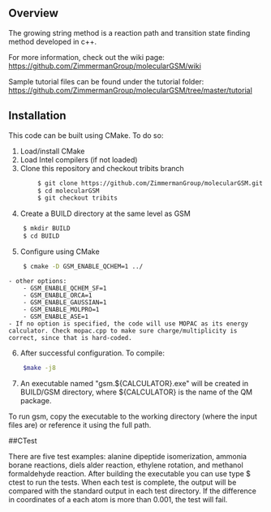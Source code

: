 ## Overview
The growing string method is a reaction path and transition state finding method developed in c++.

For more information, check out the wiki page:
https://github.com/ZimmermanGroup/molecularGSM/wiki

Sample tutorial files can be found under the tutorial folder:
https://github.com/ZimmermanGroup/molecularGSM/tree/master/tutorial

## Installation
This code can be built using CMake. To do so:

1. Load/install CMake
2. Load Intel compilers (if not loaded)
3. Clone this repository and checkout tribits branch

```bash
		$ git clone https://github.com/ZimmermanGroup/molecularGSM.git
        $ cd molecularGSM
		$ git checkout tribits
```

4. Create a BUILD directory at the same level as GSM
```bash
    $ mkdir BUILD
    $ cd BUILD
```

5. Configure using CMake
```bash
    $ cmake -D GSM_ENABLE_QCHEM=1 ../
```
    - other options:
        - GSM_ENABLE_QCHEM_SF=1
        - GSM_ENABLE_ORCA=1
        - GSM_ENABLE_GAUSSIAN=1
        - GSM_ENABLE_MOLPRO=1
        - GSM_ENABLE_ASE=1
    - If no option is specified, the code will use MOPAC as its energy calculator. Check mopac.cpp to make sure charge/multiplicity is correct, since that is hard-coded.

6. After successful configuration. To compile:
```bash
    $make -j8
```

7. An executable named "gsm.${CALCULATOR}.exe" will be created in BUILD/GSM directory, where ${CALCULATOR} is the name of the QM package.

To run gsm, copy the executable to the working directory (where the input files are) or reference it using the full path. 

##CTest

There are five test examples: alanine dipeptide isomerization, ammonia borane reactions, diels alder reaction, ethylene rotation, and methanol formaldehyde reaction. After building the executable you can use type $ ctest to run the tests. When each test is complete, the output will be compared with the standard output in each test directory. If the difference in coordinates of a each atom is more than 0.001, the test will fail.
